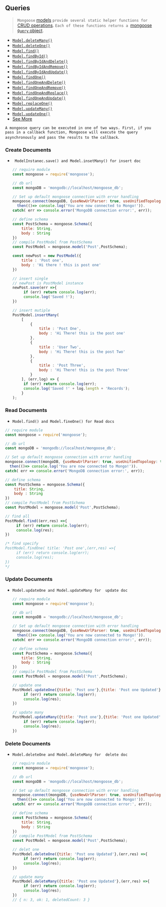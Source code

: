 ##                                                                   Queries

> `Mongoose` [models](https://mongoosejs.com/docs/models.html) `provide several static helper functions for` [CRUD operations](https://en.wikipedia.org/wiki/Create,_read,_update_and_delete). `Each of these functions returns a `[mongoose `Query` object](http://mongoosejs.com/docs/api.html#Query).

- [`Model.deleteMany()`](https://mongoosejs.com/docs/api.html#model_Model.deleteMany)
- [`Model.deleteOne()`](https://mongoosejs.com/docs/api.html#model_Model.deleteOne)
- [`Model.find()`](https://mongoosejs.com/docs/api.html#model_Model.find)
- [`Model.findById()`](https://mongoosejs.com/docs/api.html#model_Model.findById)
- [`Model.findByIdAndDelete()`](https://mongoosejs.com/docs/api.html#model_Model.findByIdAndDelete)
- [`Model.findByIdAndRemove()`](https://mongoosejs.com/docs/api.html#model_Model.findByIdAndRemove)
- [`Model.findByIdAndUpdate()`](https://mongoosejs.com/docs/api.html#model_Model.findByIdAndUpdate)
- [`Model.findOne()`](https://mongoosejs.com/docs/api.html#model_Model.findOne)
- [`Model.findOneAndDelete()`](https://mongoosejs.com/docs/api.html#model_Model.findOneAndDelete)
- [`Model.findOneAndRemove()`](https://mongoosejs.com/docs/api.html#model_Model.findOneAndRemove)
- [`Model.findOneAndReplace()`](https://mongoosejs.com/docs/api.html#model_Model.findOneAndReplace)
- [`Model.findOneAndUpdate()`](https://mongoosejs.com/docs/api.html#model_Model.findOneAndUpdate)
- [`Model.replaceOne()`](https://mongoosejs.com/docs/api.html#model_Model.replaceOne)
- [`Model.updateMany()`](https://mongoosejs.com/docs/api.html#model_Model.updateMany)
- [`Model.updateOne()`](https://mongoosejs.com/docs/api.html#model_Model.updateOne)
- [See More](https://mongoosejs.com/docs/api/query.html#query_Query)

`A mongoose query can be executed in one of two ways. First, if you pass in a callback function, Mongoose will execute the query asynchronously and pass the results to the callback`.





### Create Documents

- ` ModelInstanec.save() and Model.insetMany() for insert doc`

  ```js
  // require module
  const mongoose = require('mongoose');
  
  // db url
  const mongoDB = 'mongodb://localhost/mongoose_db';
  
  // Set up default mongoose connection with error handling
  mongoose.connect(mongoDB, {useNewUrlParser: true, useUnifiedTopology: true}).
    then(()=> console.log('You are now connected to Mongo!')).
  catch( err => console.error('MongoDB connection error:', err));
  
  // define schema
  const PostSchema = mongoose.Schema({
      title: String,
      body : String
  })
  // compile PostModel from PostSchema
  const PostModel = mongoose.model('Post',PostSchema);
  
  const newPost = new PostModel({
      title : 'Post one',
      body : 'Hi there ! this is post one'
  })
  
  // insert single 
  // newPost is PostModel instance
  newPost.save(err =>{ 
       if (err) return console.log(err);
       console.log('Saved !');
  })
  
  // insert mutiple
  PostModel.insertMany(
      [
          { 
              title : 'Post One',
              body : 'Hi There! this is the post one'
          },
          { 
              title : 'User Two',
              body : 'Hi There! this is the post Two'
          },
          { 
              title : 'Post Three',
              body : 'Hi There! this is the post Three'
          }
      ], (err,log) => {
       if (err) return console.log(err);
       console.log('Saved !' + log.length + 'Records');
      }
  );
  ```

  







### Read  Documents

- `Model.find() and Model.fineOne() for Read docs`

```js
// require module
const mongoose = require('mongoose');

// db url
const mongoDB = 'mongodb://localhost/mongoose_db';

// Set up default mongoose connection with error handling
mongoose.connect(mongoDB, {useNewUrlParser: true, useUnifiedTopology: true}).
  then(()=> console.log('You are now connected to Mongo!')).
catch( err => console.error('MongoDB connection error:', err));

// define schema
const PostSchema = mongoose.Schema({
    title: String,
    body : String
})
// compile PostModel from PostSchema
const PostModel = mongoose.model('Post',PostSchema);

// find all
PostModel.find((err,res) =>{
     if (err) return console.log(err);
     console.log(res);
})

/* find specify 
PostModel.findOne( title: 'Post one',(err,res) =>{
     if (err) return console.log(err);
     console.log(res);
})
*/
```







### Update Documents

- `Model.updateOne and Model.updateMany for  update doc`

  ```js
  // require module
  const mongoose = require('mongoose');
  
  // db url
  const mongoDB = 'mongodb://localhost/mongoose_db';
  
  // Set up default mongoose connection with error handling
  mongoose.connect(mongoDB, {useNewUrlParser: true, useUnifiedTopology: true}).
    then(()=> console.log('You are now connected to Mongo!')).
  catch( err => console.error('MongoDB connection error:', err));
  
  // define schema
  const PostSchema = mongoose.Schema({
      title: String,
      body : String
  })
  // compile PostModel from PostSchema
  const PostModel = mongoose.model('Post',PostSchema);
  
  // update one
  PostModel.updateOne({title: 'Post one'},{title: 'Post one Updated'},(err,res) =>{
       if (err) return console.log(err);
       console.log(res);
  })
  
  // update many
  PostModel.updateMany({title: 'Post one'},{title: 'Post one Updated'},(err,res) =>{
       if (err) return console.log(err);
       console.log(res);
  })
  
  ```

  





### Delete Documents

- `Model.deleteOne and Model.deleteMany for  delete doc`

  ```js
  // require module
  const mongoose = require('mongoose');
  
  // db url
  const mongoDB = 'mongodb://localhost/mongoose_db';
  
  // Set up default mongoose connection with error handling
  mongoose.connect(mongoDB, {useNewUrlParser: true, useUnifiedTopology: true}).
    then(()=> console.log('You are now connected to Mongo!')).
  catch( err => console.error('MongoDB connection error:', err));
  
  // define schema
  const PostSchema = mongoose.Schema({
      title: String,
      body : String
  })
  // compile PostModel from PostSchema
  const PostModel = mongoose.model('Post',PostSchema);
  
  // delet one
  PostModel.deleteOne({title: 'Post one Updated'},(err,res) =>{
       if (err) return console.log(err);
       console.log(res);
  })
  
  // update many
  PostModel.deleteMany({title: 'Post one Updated'},(err,res) =>{
       if (err) return console.log(err);
       console.log(res);
  })
  // { n: 3, ok: 1, deletedCount: 3 }
  ```

  

